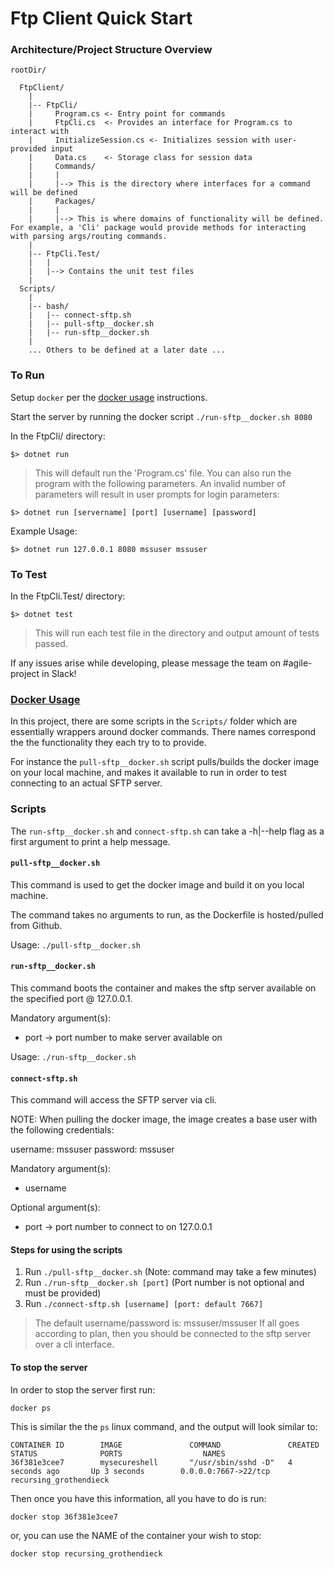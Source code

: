 # Ftp Client Quick Start

### Architecture/Project Structure Overview

```
rootDir/
  
  FtpClient/
    |
    |-- FtpCli/
    |     Program.cs <- Entry point for commands
    |     FtpCli.cs  <- Provides an interface for Program.cs to interact with
    |     InitializeSession.cs <- Initializes session with user-provided input
    |     Data.cs    <- Storage class for session data
    |     Commands/
    |     |
    |     |--> This is the directory where interfaces for a command will be defined
    |     Packages/
    |     |
    |     |--> This is where domains of functionality will be defined. For example, a 'Cli' package would provide methods for interacting with parsing args/routing commands.
    |
    |-- FtpCli.Test/
    |   |
    |   |--> Contains the unit test files
    |
  Scripts/
    |
    |-- bash/
    |   |-- connect-sftp.sh
    |   |-- pull-sftp__docker.sh
    |   |-- run-sftp__docker.sh
    |
    ... Others to be defined at a later date ...
```

### To Run

Setup `docker` per the [docker usage](#docker)  instructions.

Start the server by running the docker script `./run-sftp__docker.sh 8080`

In the FtpCli/ directory:

  `$> dotnet run`

> This will default run the 'Program.cs' file. You can also run the program with the following parameters. An invalid number of parameters will result in user prompts for login parameters:

  `$> dotnet run [servername] [port] [username] [password]`

Example Usage:

  `$> dotnet run 127.0.0.1 8080 mssuser mssuser`

### To Test

In the FtpCli.Test/ directory:

  `$> dotnet test`

> This will run each test file in the directory and output amount of tests passed.

If any issues arise while developing, please message the team on #agile-project in Slack!

### [Docker Usage](#docker)

In this project, there are some scripts in the `Scripts/` folder which are essentially wrappers around docker commands. There names correspond the the functionality they each try to to provide.

For instance the `pull-sftp__docker.sh` script pulls/builds the docker image on your local machine, and makes it available to run in order to test connecting to an actual SFTP server.

### Scripts

The `run-sftp__docker.sh` and `connect-sftp.sh` can take a -h|--help flag as a first argument to print a help message.

#### `pull-sftp__docker.sh`

This command is used to get the docker image and build it on you local machine.

The command takes no arguments to run, as the Dockerfile is hosted/pulled from Github.

Usage: `./pull-sftp__docker.sh`

#### `run-sftp__docker.sh`

This command boots the container and makes the sftp server available on the specified port @ 127.0.0.1.

Mandatory argument(s):
* port -> port number to make server available on

Usage: `./run-sftp__docker.sh`

#### `connect-sftp.sh`

This command will access the SFTP server via cli.

NOTE: When pulling the docker image, the image creates a base user with the following credentials:

username: mssuser
password: mssuser

Mandatory argument(s):
* username

Optional argument(s):
* port -> port number to connect to on 127.0.0.1 


#### Steps for using the scripts

1. Run `./pull-sftp__docker.sh` (Note: command may take a few minutes)
2. Run `./run-sftp__docker.sh [port]` (Port number is not optional and must be provided)
3. Run `./connect-sftp.sh [username] [port: default 7667]` 
> The default username/password is: mssuser/mssuser
If all goes according to plan, then you should be connected to the sftp server over a cli interface.

#### To stop the server

In order to stop the server first run:

`docker ps`

This is similar the the `ps` linux command, and the output will look similar to:
```
CONTAINER ID        IMAGE               COMMAND               CREATED             STATUS              PORTS                  NAMES
36f381e3cee7        mysecureshell       "/usr/sbin/sshd -D"   4 seconds ago       Up 3 seconds        0.0.0.0:7667->22/tcp   recursing_grothendieck
```

Then once you have this information, all you have to do is run:

`docker stop 36f381e3cee7`

or, you can use the NAME of the container your wish to stop:

`docker stop recursing_grothendieck`


